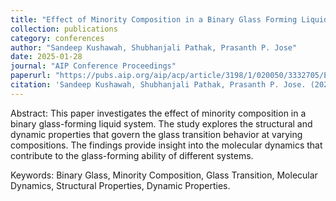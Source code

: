 ```yaml
---
title: "Effect of Minority Composition in a Binary Glass Forming Liquids"
collection: publications
category: conferences
author: "Sandeep Kushawah, Shubhanjali Pathak, Prasanth P. Jose"
date: 2025-01-28
journal: "AIP Conference Proceedings"
paperurl: "https://pubs.aip.org/aip/acp/article/3198/1/020050/3332705/Effect-of-minority-composition-in-a-binary-glass"
citation: 'Sandeep Kushawah, Shubhanjali Pathak, Prasanth P. Jose. (2025). &quot;Effect of Minority Composition in a Binary Glass Forming Liquids.&quot; <i>AIP Conference Proceedings</i>.'
---
```


Abstract: This paper investigates the effect of minority composition in a binary glass-forming liquid system. The study explores the structural and dynamic properties that govern the glass transition behavior at varying compositions. The findings provide insight into the molecular dynamics that contribute to the glass-forming ability of different systems.

Keywords: Binary Glass, Minority Composition, Glass Transition, Molecular Dynamics, Structural Properties, Dynamic Properties.

